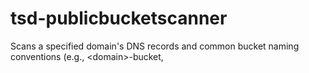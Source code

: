 # tsd-publicbucketscanner
Scans a specified domain's DNS records and common bucket naming conventions (e.g., &lt;domain>-bucket, 
